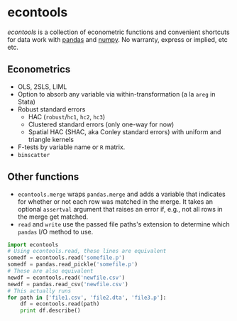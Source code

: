 # econtools
*econtools* is a collection of econometric functions and convenient shortcuts
for data work with [pandas](http://github.com/pydata/pandas) and
[numpy](https://github.com/numpy/numpy). No warranty, express or implied, etc
etc.

## Econometrics
- OLS, 2SLS, LIML
- Option to absorb any variable via within-transformation (a la `areg` in Stata)
- Robust standard errors
  - HAC (`robust`/`hc1`, `hc2`, `hc3`)
  - Clustered standard errors (only one-way for now)
  - Spatial HAC (SHAC, aka Conley standard errors) with uniform and triangle
    kernels
- F-tests by variable name or `R` matrix.
- `binscatter`


## Other functions

- `econtools.merge` wraps `pandas.merge` and adds a variable that indicates for
  whether or not each row was matched in the merge.
  It takes an optional `assertval` argument that raises an error if, e.g., not
  all rows in the merge get matched.
- `read` and `write` use the passed file paths's extension to determine which
  `pandas` I/O method to use.

```python
import econtools
# Using econtools.read, these lines are equivalent
somedf = econtools.read('somefile.p')
somedf = pandas.read_pickle('somefile.p')
# These are also equivalent
newdf = econtools.read('newfile.csv')
newdf = pandas.read_csv('newfile.csv')
# This actually runs
for path in ['file1.csv', 'file2.dta', 'file3.p']:
    df = econtools.read(path)
    print df.describe()
```

